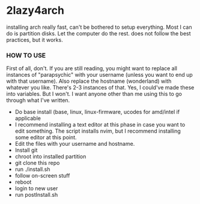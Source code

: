 # 2lazy4arch
installing arch really fast, can't be bothered to setup everything. Most I can do is partition disks. Let the computer do the rest. does not follow the best practices, but it works.

### HOW TO USE
First of all, don't.
If you are still reading, you might want to replace all instances of "parapsychic" with your username (unless you want to end up with that username).
Also replace the hostname (wonderland) with whatever you like. There's 2-3 instances of that.
Yes, I could've made these into variables. But I won't. I want anyone other than me using this to go through what I've written. 

- Do base install (base, linux, linux-firmware, ucodes for amd/intel if applicable
- I recommend installing a text editor at this phase in case you want to edit something. The script installs nvim, but I recommend installing some editor at this point.
- Edit the files with your username and hostname.
- Install git
- chroot into installed partition
- git clone this repo
- run ./install.sh
- follow on-screen stuff
- reboot
- login to new user
- run postInstall.sh
